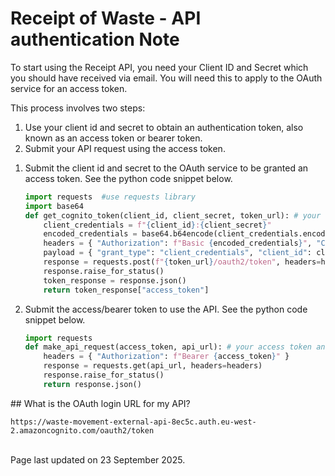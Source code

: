# Receipt of Waste - API authentication Note

To start using the Receipt API, you need your Client ID and Secret which you should have received via email. You will need this to apply to the OAuth service for an access token. 

This process involves two steps: 
<ol>
<li>Use your client id and secret to obtain an authentication token, also known as an access token or bearer token.</li>
<li>Submit your API request using the access token. </li>
</ol>

<ol>
    <li>Submit the client id and secret to the OAuth service to be granted an access token. See the python code snippet below.

```python
import requests  #use requests library
import base64 
def get_cognito_token(client_id, client_secret, token_url): # your clientID, Client Secret and OAuth URL
    client_credentials = f"{client_id}:{client_secret}"
    encoded_credentials = base64.b64encode(client_credentials.encode()).decode() 
    headers = { "Authorization": f"Basic {encoded_credentials}", "Content-Type": "application/x-www-form-urlencoded" }
    payload = { "grant_type": "client_credentials", "client_id": client_id, "client_secret": client_secret, }
    response = requests.post(f"{token_url}/oauth2/token", headers=headers, data=payload) 
    response.raise_for_status() 
    token_response = response.json() 
    return token_response["access_token"]
```
</li>
<li>Submit the access/bearer token to use the API. See the python code snippet below.

```python
import requests 
def make_api_request(access_token, api_url): # your access token and the api url here
    headers = { "Authorization": f"Bearer {access_token}" } 
    response = requests.get(api_url, headers=headers)
    response.raise_for_status() 
    return response.json() 
```
</li>
</ol>
## What is the OAuth login URL for my API?

```code
https://waste-movement-external-api-8ec5c.auth.eu-west-2.amazoncognito.com/oauth2/token
```

<br/>Page last updated on 23 September 2025.
